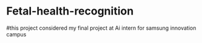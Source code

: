 # Fetal-health-recognition
#this project considered my final project at Ai intern for samsung innovation campus
